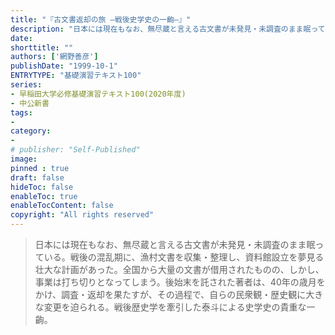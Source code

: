 ```yaml
---
title: "『古文書返却の旅 ―戦後史学史の一齣―』"
description: "日本には現在もなお、無尽蔵と言える古文書が未発見・未調査のまま眠っている。戦後の混乱期に、漁村文書を収集・整理し、資料館設立を夢見る壮大な計画があった。全国から大量の文書が借用されたものの、しかし、事業は打ち切りとなってしまう。後始末を託された著者は、40年の歳月をかけ、調査・返却を果たすが、その過程で、自らの民衆観・歴史観に大きな変更を迫られる。戦後歴史学を牽引した泰斗による史学史の貴重な一齣。"
date: 
shorttitle: ""
authors: ['網野善彦']
publishDate: "1999-10-1"
ENTRYTYPE: "基礎演習テキスト100"
series:
- 早稲田大学必修基礎演習テキスト100(2020年度)
- 中公新書
tags: 
- 
category: 
- 
# publisher: "Self-Published"
image: 
pinned : true
draft: false
hideToc: false
enableToc: true
enableTocContent: false
copyright: "All rights reserved"
---
```


>日本には現在もなお、無尽蔵と言える古文書が未発見・未調査のまま眠っている。戦後の混乱期に、漁村文書を収集・整理し、資料館設立を夢見る壮大な計画があった。全国から大量の文書が借用されたものの、しかし、事業は打ち切りとなってしまう。後始末を託された著者は、40年の歳月をかけ、調査・返却を果たすが、その過程で、自らの民衆観・歴史観に大きな変更を迫られる。戦後歴史学を牽引した泰斗による史学史の貴重な一齣。